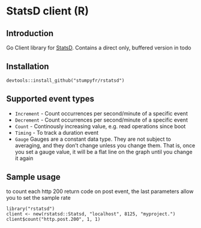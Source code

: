 # StatsD client (R)

## Introduction

Go Client library for [StatsD](https://github.com/etsy/statsd/). Contains a direct only, buffered version in todo

## Installation

    devtools::install_github("stumpyfr/rstatsd")
    
## Supported event types

* `Increment` - Count occurrences per second/minute of a specific event
* `Decrement` - Count occurrences per second/minute of a specific event
* `Count` - Continously increasing value, e.g. read operations since boot
* `Timing` - To track a duration event
* `Gauge` Gauges are a constant data type. They are not subject to averaging, and they don’t change unless you change them. That is, once you set a gauge value, it will be a flat line on the graph until you change it again

## Sample usage

to count each http 200 return code on post event, the last parameters allow you to set the sample rate

```
library("rstatsd")
client <- new(rstatsd::Statsd, "localhost", 8125, "myproject.")
client$count("http.post.200", 1, 1)
```
